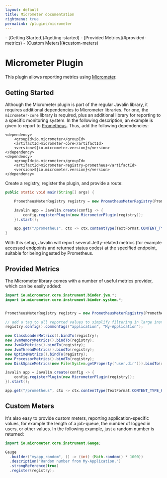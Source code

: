 ```yaml
---
layout: default
title: Micrometer documentation
rightmenu: true
permalink: /plugins/micrometer
---
```


<div id="spy-nav" class="right-menu" markdown="1">
- [Getting Started](#getting-started)
- [Provided Metrics](#provided-metrics)
- [Custom Meters](#custom-meters)
</div>

<h1 class="no-margin-top">Micrometer Plugin</h1>

This plugin allows reporting metrics using [Micrometer](https://micrometer.io).

## Getting Started

Although the Micrometer plugin is part of the regular Javalin library, it requires
additional dependencies to Micrometer libraries. For one, the `micrometer-core` library
is required, plus an additional library for reporting to a specific monitoring system.
In the following description, an example is given to report to
[Prometheus](https://prometheus.io). Thus, add the following dependencies:

```
<dependency>
    <groupId>io.micrometer</groupId>
    <artifactId>micrometer-core</artifactId>
    <version>${io.micrometer.version}</version>
</dependency>
<dependency>
    <groupId>io.micrometer</groupId>
    <artifactId>micrometer-registry-prometheus</artifactId>
    <version>${io.micrometer.version}</version>
</dependency>
```


Create a registry, register the plugin, and provide a route:

```java
public static void main(String[] args) {

	PrometheusMeterRegistry registry = new PrometheusMeterRegistry(PrometheusConfig.DEFAULT);

	Javalin app = Javalin.create(config -> {
		config.registerPlugin(new MicrometerPlugin(registry));
	}).start();

	app.get("/prometheus", ctx -> ctx.contentType(TextFormat.CONTENT_TYPE_004).result(registry.scrape()));
}
```

With this setup, Javalin will report several Jetty-related metrics (for example accessed
endpoints and returned status codes) at the specified endpoint, suitable for being
ingested by Prometheus.

## Provided Metrics

The Micrometer library comes with a number of useful metrics provider, which can be
easily added:

```java
import io.micrometer.core.instrument.binder.jvm.*;
import io.micrometer.core.instrument.binder.system.*;


PrometheusMeterRegistry registry = new PrometheusMeterRegistry(PrometheusConfig.DEFAULT);

// add a tag to all reported values to simplify filtering in large installations:
registry.config().commonTags("application", "My-Application");

new ClassLoaderMetrics().bindTo(registry);
new JvmMemoryMetrics().bindTo(registry);
new JvmGcMetrics().bindTo(registry);
new JvmThreadMetrics().bindTo(registry);
new UptimeMetrics().bindTo(registry);
new ProcessorMetrics().bindTo(registry);
new DiskSpaceMetrics(new File(System.getProperty("user.dir"))).bindTo(registry);

Javalin app = Javalin.create(config -> {
    config.registerPlugin(new MicrometerPlugin(registry));
}).start();

app.get("/prometheus", ctx -> ctx.contentType(TextFormat.CONTENT_TYPE_004).result(registry.scrape()));
```

## Custom Meters

It's also easy to provide custom meters, reporting application-specific values, for
example the length of a job-queue, the number of logged in users, or other values.
In the following example, just a random number is returned:

```java
import io.micrometer.core.instrument.Gauge;

Gauge
  .builder("myapp_random", () -> (int) (Math.random() * 1000))
  .description("Random number from My-Application.")
  .strongReference(true)
  .register(registry);
```
